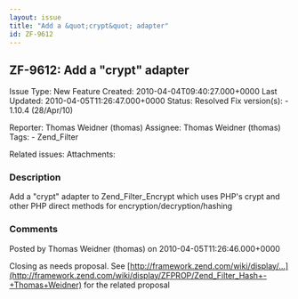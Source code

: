 ```yaml
---
layout: issue
title: "Add a &quot;crypt&quot; adapter"
id: ZF-9612
---
```


ZF-9612: Add a "crypt" adapter
------------------------------

 Issue Type: New Feature Created: 2010-04-04T09:40:27.000+0000 Last Updated: 2010-04-05T11:26:47.000+0000 Status: Resolved Fix version(s): - 1.10.4 (28/Apr/10)
 
 Reporter:  Thomas Weidner (thomas)  Assignee:  Thomas Weidner (thomas)  Tags: - Zend\_Filter
 
 Related issues: 
 Attachments: 
### Description

Add a "crypt" adapter to Zend\_Filter\_Encrypt which uses PHP's crypt and other PHP direct methods for encryption/decryption/hashing

 

 

### Comments

Posted by Thomas Weidner (thomas) on 2010-04-05T11:26:46.000+0000

Closing as needs proposal. See [http://framework.zend.com/wiki/display/…](http://framework.zend.com/wiki/display/ZFPROP/Zend_Filter_Hash+-+Thomas+Weidner) for the related proposal

 

 